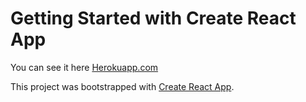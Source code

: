 # Getting Started with Create React App

You can see it here [Herokuapp.com](https://person-table.herokuapp.com/)
<div align='center'>
  <!-- <img src='' alt='React Table'> -->

</div>


This project was bootstrapped with [Create React App](https://github.com/facebook/create-react-app).





